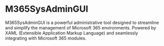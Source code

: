 # M365SysAdminGUI
M365SysAdminGUI is a powerful administrative tool designed to streamline and simplify the management of Microsoft 365 environments. Powered by XAML (Extensible Application Markup Language) and seamlessly integrating with Microsoft 365 modules.

